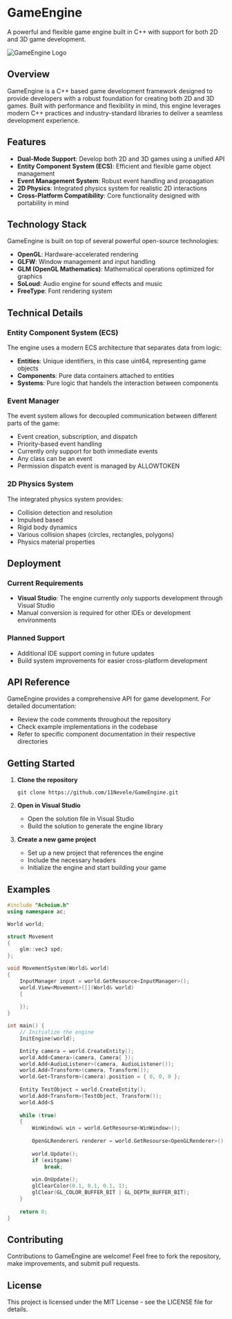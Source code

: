 # GameEngine

A powerful and flexible game engine built in C++ with support for both 2D and 3D game development.

![GameEngine Logo](https://via.placeholder.com/800x200?text=GameEngine)

## Overview

GameEngine is a C++ based game development framework designed to provide developers with a robust foundation for creating both 2D and 3D games. Built with performance and flexibility in mind, this engine leverages modern C++ practices and industry-standard libraries to deliver a seamless development experience.

## Features

- **Dual-Mode Support**: Develop both 2D and 3D games using a unified API
- **Entity Component System (ECS)**: Efficient and flexible game object management
- **Event Management System**: Robust event handling and propagation
- **2D Physics**: Integrated physics system for realistic 2D interactions
- **Cross-Platform Compatibility**: Core functionality designed with portability in mind

## Technology Stack

GameEngine is built on top of several powerful open-source technologies:

- **OpenGL**: Hardware-accelerated rendering
- **GLFW**: Window management and input handling
- **GLM (OpenGL Mathematics)**: Mathematical operations optimized for graphics
- **SoLoud**: Audio engine for sound effects and music
- **FreeType**: Font rendering system

## Technical Details

### Entity Component System (ECS)

The engine uses a modern ECS architecture that separates data from logic:
- **Entities**: Unique identifiers, in this case uint64, representing game objects
- **Components**: Pure data containers attached to entities
- **Systems**: Pure logic that handels the interaction between components

### Event Manager

The event system allows for decoupled communication between different parts of the game:
- Event creation, subscription, and dispatch
- Priority-based event handling
- Currently only support for both immediate events
- Any class can be an event
- Permission dispatch event is managed by ALLOWTOKEN

### 2D Physics System

The integrated physics system provides:
- Collision detection and resolution
- Impulsed based
- Rigid body dynamics
- Various collision shapes (circles, rectangles, polygons)
- Physics material properties

## Deployment

### Current Requirements

- **Visual Studio**: The engine currently only supports development through Visual Studio
- Manual conversion is required for other IDEs or development environments

### Planned Support

- Additional IDE support coming in future updates
- Build system improvements for easier cross-platform development

## API Reference

GameEngine provides a comprehensive API for game development. For detailed documentation:
- Review the code comments throughout the repository
- Check example implementations in the codebase
- Refer to specific component documentation in their respective directories

## Getting Started

1. **Clone the repository**
   ```
   git clone https://github.com/11Nevele/GameEngine.git
   ```

2. **Open in Visual Studio**
   - Open the solution file in Visual Studio
   - Build the solution to generate the engine library

3. **Create a new game project**
   - Set up a new project that references the engine
   - Include the necessary headers
   - Initialize the engine and start building your game

## Examples

```cpp
#include "Achoium.h"
using namespace ac;

World world;

struct Movement
{
    glm::vec3 spd;
};

void MovementSystem(World& world)
{
    InputManager input = world.GetResource<InputManager>();
    world.View<Movement>([](World& world)
    {
      
    });
}

int main() {
    // Initialize the engine
    InitEngine(world);

    Entity camera = world.CreateEntity();
  	world.Add<Camera>(camera, Camera{ });
  	world.Add<AudioListener>(camera, AudioListener());
  	world.Add<Transform>(camera, Transform());
  	world.Get<Transform>(camera).position = { 0, 0, 0 };
    
    Entity TestObject = world.CreateEntity();
    world.Add<Transform>(TestObject, Transform());
    world.Add<S
    
    while (true)
  	{
  		WinWindow& win = world.GetResourse<WinWindow>();
  		
  		OpenGLRenderer& renderer = world.GetResourse<OpenGLRenderer>();
  
  		world.Update();
  		if (exitgame)
  			break;
  
  		win.OnUpdate();
  		glClearColor(0.1, 0.1, 0.1, 1);
  		glClear(GL_COLOR_BUFFER_BIT | GL_DEPTH_BUFFER_BIT);
  	}
    
    return 0;
}
```

## Contributing

Contributions to GameEngine are welcome! Feel free to fork the repository, make improvements, and submit pull requests.

## License

This project is licensed under the MIT License - see the LICENSE file for details.
